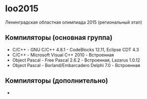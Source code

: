 # loo2015
Ленинградская областная олимпиада 2015 (региональный этап)

Компиляторы (основная группа)
-----------------------------
* C/C++ - GNU C/C++ 4.8.1 - CodeBlocks 12.11, Eclipse CDT 4.3
* C/C++ - Microsoft Visual C++ 2010 - Встроенная
* Object Pascal - Free Pascal 2.6.2 - Встроенная, Lazarus 1.0.12 
* Object Pascal - Borland/Embarcadero Delphi 7.0 - Встроенная

Компиляторы (дополнительно)
---------------------------
* 


